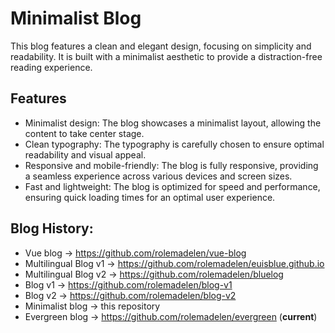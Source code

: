 # Minimalist Blog

This blog features a clean and elegant design, focusing on simplicity and readability. It is built with a minimalist aesthetic to provide a distraction-free reading experience.

## Features

- Minimalist design: The blog showcases a minimalist layout, allowing the content to take center stage.
- Clean typography: The typography is carefully chosen to ensure optimal readability and visual appeal.
- Responsive and mobile-friendly: The blog is fully responsive, providing a seamless experience across various devices and screen sizes.
- Fast and lightweight: The blog is optimized for speed and performance, ensuring quick loading times for an optimal user experience.

## Blog History:

- Vue blog → https://github.com/rolemadelen/vue-blog
- Multilingual Blog v1 → https://github.com/rolemadelen/euisblue.github.io
- Multilingual Blog v2 → https://github.com/rolemadelen/bluelog
- Blog v1 → https://github.com/rolemadelen/blog-v1
- Blog v2 → https://github.com/rolemadelen/blog-v2
- Minimalist blog -> this repository
- Evergreen blog -> https://github.com/rolemadelen/evergreen (**current**)

